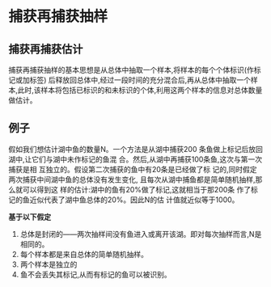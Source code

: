 # 捕获再捕获抽样

## 捕获再捕获估计

捕获再捕获抽样的基本思想是从总体中抽取一个样本,将样本的每个个体标识(作标记或加标签) 后释放回总体中,经过一段时间的充分混合后,再从总体中抽取一个样本,此时,该样本将包括已标识的和未标识的个体,利用这两个样本的信息对总体数量做估计。

## 例子

假如我们想估计湖中鱼的数量N。一个方法是从湖中捕获200
条鱼做上标记后放回湖中,让它们与湖中未作标记的鱼混
合。然后,从湖中再捕获100条鱼,这次与第一次捕获是相
互独立的。假设第二次捕获的鱼中有20条是已经做了标
记的,同时假定两次捕获中间湖中鱼的总体没有发生变化,
且每次从湖中捕鱼都是简单随机抽样,那么就可以得到这
样的估计:湖中的鱼有20%做了标记,这就相当于那200条
作了标记的鱼近似代表了湖中鱼总体的20%。因此N的估
计值就近似等于1000。

**基于以下假定**

1. 总体是封闭的——两次抽样间没有鱼进入或离开该湖。即对每次抽样而言,N是相同的。
2. 每个样本都是来自总体的简单随机抽样。
3. 两个样本是独立的
4. 鱼不会丢失其标记,从而有标记的鱼可以被识别。
